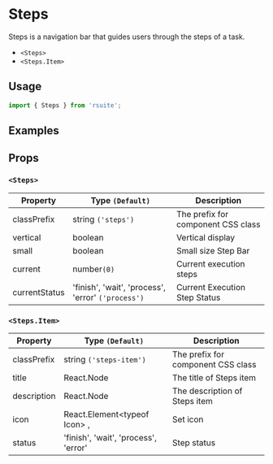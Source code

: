 # Steps

Steps is a navigation bar that guides users through the steps of a task.

* `<Steps>`
* `<Steps.Item>`

## Usage

```js
import { Steps } from 'rsuite';
```

## Examples

<!--{demo}-->

## Props

### `<Steps>`

| Property      | Type `(Default)`                                   | Description                   |
| ------------- | -------------------------------------------------- | ----------------------------- |
| classPrefix   | string `('steps')`                                 | The prefix for component CSS class       |
| vertical      | boolean                                            | Vertical display              |
| small         | boolean                                            | Small size Step Bar           |
| current       | number`(0)`                                        | Current execution steps       |
| currentStatus | 'finish', 'wait', 'process', 'error' `('process')` | Current Execution Step Status |

### `<Steps.Item>`

| Property    | Type `(Default)`                     | Description                   |
| ----------- | ------------------------------------ | ----------------------------- |
| classPrefix | string `('steps-item')`              | The prefix for component CSS class       |
| title       | React.Node                           | The title of Steps item       |
| description | React.Node                           | The description of Steps item |
| icon        | React.Element&lt;typeof Icon&gt; ,   | Set icon                      |
| status      | 'finish', 'wait', 'process', 'error' | Step status                   |
